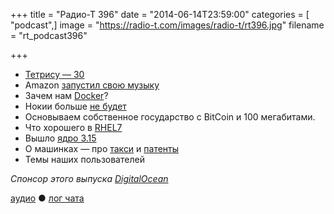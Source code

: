 +++
title = "Радио-Т 396"
date = "2014-06-14T23:59:00"
categories = [ "podcast",]
image = "https://radio-t.com/images/radio-t/rt396.jpg"
filename = "rt_podcast396"

+++

- [Тетрису — 30](http://habrahabr.ru/post/225429/)
- Amazon [запустил свою музыку](http://techcrunch.com/2014/06/11/amazon-turns-on-prime-music-streaming-sans-current-hits/)
- Зачем нам [Docker](http://www.opennet.ru/opennews/art.shtml?num=39965)?
- Нокии больше [не будет](http://venturebeat.com/2014/06/13/brand-death-microsoft-will-phase-out-iconic-nokia-brand-name/)
- Основываем собственное государство с BitCoin и 100 мегабитами.
- Что хорошего в [RHEL7](http://techcrunch.com/2014/06/10/red-hat-enterprise-linux-7-0-is-here-guarantees-10-years-of-compatiblity/)
- Вышло [ядро 3.15](http://www.opennet.ru/opennews/art.shtml?num=39959)
- О машинках — про [такси](http://www.forbes.com/sites/jaymcgregor/2014/06/11/uber-sees-850-per-cent-increase-in-sign-ups-amidst-london-protests/) и [патенты](http://www.teslamotors.com/blog/all-our-patent-are-belong-you)
- Темы наших пользователей

_Спонсор этого выпуска [DigitalOcean](https://www.digitalocean.com)_

[аудио](http://cdn.radio-t.com/rt_podcast396.mp3) ● [лог чата](http://chat.radio-t.com/logs/radio-t-396.html)
<audio src="http://cdn.radio-t.com/rt_podcast396.mp3" preload="none"></audio>